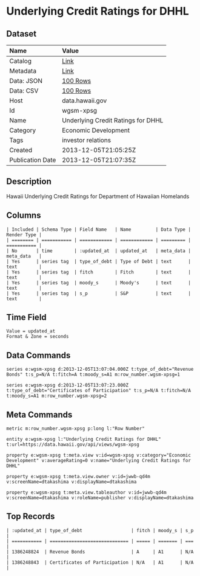# Underlying Credit Ratings for DHHL

## Dataset

| Name | Value |
| :--- | :---- |
| Catalog | [Link](https://catalog.data.gov/dataset/underlying-credit-ratings-for-dhhl-7c216) |
| Metadata | [Link](https://data.hawaii.gov/api/views/wgsm-xpsg) |
| Data: JSON | [100 Rows](https://data.hawaii.gov/api/views/wgsm-xpsg/rows.json?max_rows=100) |
| Data: CSV | [100 Rows](https://data.hawaii.gov/api/views/wgsm-xpsg/rows.csv?max_rows=100) |
| Host | data.hawaii.gov |
| Id | wgsm-xpsg |
| Name | Underlying Credit Ratings for DHHL |
| Category | Economic Development |
| Tags | investor relations |
| Created | 2013-12-05T21:05:25Z |
| Publication Date | 2013-12-05T21:07:35Z |

## Description

Hawaii Underlying Credit Ratings for Department of Hawaiian Homelands

## Columns

```ls
| Included | Schema Type | Field Name   | Name         | Data Type | Render Type |
| ======== | =========== | ============ | ============ | ========= | =========== |
| No       | time        | :updated_at  | updated_at   | meta_data | meta_data   |
| Yes      | series tag  | type_of_debt | Type of Debt | text      | text        |
| Yes      | series tag  | fitch        | Fitch        | text      | text        |
| Yes      | series tag  | moody_s      | Moody's      | text      | text        |
| Yes      | series tag  | s_p          | S&P          | text      | text        |
```

## Time Field

```ls
Value = updated_at
Format & Zone = seconds
```

## Data Commands

```ls
series e:wgsm-xpsg d:2013-12-05T13:07:04.000Z t:type_of_debt="Revenue Bonds" t:s_p=N/A t:fitch=A t:moody_s=A1 m:row_number.wgsm-xpsg=1

series e:wgsm-xpsg d:2013-12-05T13:07:23.000Z t:type_of_debt="Certificates of Participation" t:s_p=N/A t:fitch=N/A t:moody_s=A1 m:row_number.wgsm-xpsg=2
```

## Meta Commands

```ls
metric m:row_number.wgsm-xpsg p:long l:"Row Number"

entity e:wgsm-xpsg l:"Underlying Credit Ratings for DHHL" t:url=https://data.hawaii.gov/api/views/wgsm-xpsg

property e:wgsm-xpsg t:meta.view v:id=wgsm-xpsg v:category="Economic Development" v:averageRating=0 v:name="Underlying Credit Ratings for DHHL"

property e:wgsm-xpsg t:meta.view.owner v:id=jwwb-qd4m v:screenName=dtakashima v:displayName=dtakashima

property e:wgsm-xpsg t:meta.view.tableauthor v:id=jwwb-qd4m v:screenName=dtakashima v:roleName=publisher v:displayName=dtakashima
```

## Top Records

```ls
| :updated_at | type_of_debt                  | fitch | moody_s | s_p | 
| =========== | ============================= | ===== | ======= | === | 
| 1386248824  | Revenue Bonds                 | A     | A1      | N/A | 
| 1386248843  | Certificates of Participation | N/A   | A1      | N/A | 
```